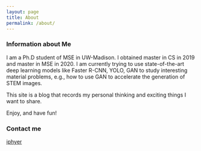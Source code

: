```yaml
---
layout: page
title: About
permalink: /about/
---
```


### Information about Me

I am a Ph.D student of MSE in UW-Madison. I obtained master in CS in 2019 and master in MSE in 2020. I am currently trying to use state-of-the-art deep learning models like Faster R-CNN, YOLO, GAN to study interesting material problems, e.g., how to use GAN to accelerate the generation of STEM images.

This site is a blog that records my personal thinking and exciting things I want to share.

Enjoy, and have fun!

### Contact me

[iphyer](mailto:iphyer@163.com)
